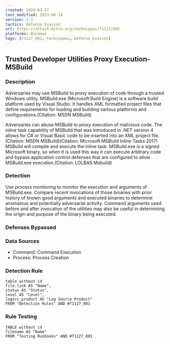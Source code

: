 ```yaml
---
created: 2020-03-27
last_modified: 2023-08-14
version: 1.3
tactics: Defense Evasion
url: https://attack.mitre.org/techniques/T1127/001
platforms: Windows
tags: [T1127_001, techniques, Defense_Evasion]
---
```


## Trusted Developer Utilities Proxy Execution- MSBuild

### Description

Adversaries may use MSBuild to proxy execution of code through a trusted Windows utility. MSBuild.exe (Microsoft Build Engine) is a software build platform used by Visual Studio. It handles XML formatted project files that define requirements for loading and building various platforms and configurations.(Citation: MSDN MSBuild)

Adversaries can abuse MSBuild to proxy execution of malicious code. The inline task capability of MSBuild that was introduced in .NET version 4 allows for C# or Visual Basic code to be inserted into an XML project file.(Citation: MSDN MSBuild)(Citation: Microsoft MSBuild Inline Tasks 2017) MSBuild will compile and execute the inline task. MSBuild.exe is a signed Microsoft binary, so when it is used this way it can execute arbitrary code and bypass application control defenses that are configured to allow MSBuild.exe execution.(Citation: LOLBAS Msbuild)

### Detection

Use process monitoring to monitor the execution and arguments of MSBuild.exe. Compare recent invocations of those binaries with prior history of known good arguments and executed binaries to determine anomalous and potentially adversarial activity. Command arguments used before and after invocation of the utilities may also be useful in determining the origin and purpose of the binary being executed.

### Defenses Bypassed



### Data Sources

  - Command: Command Execution
  -  Process: Process Creation
### Detection Rule

```dataview
table without id
file.link AS "Name",
status AS "Status",
level AS "Level",
logsrc_product AS "Log Source Product"
FROM "Detection Rules" AND #T1127_001
```

### Rule Testing

```dataview
TABLE without id
filename AS "Name"
FROM "Testing Runbooks" AND #T1127_001
```
